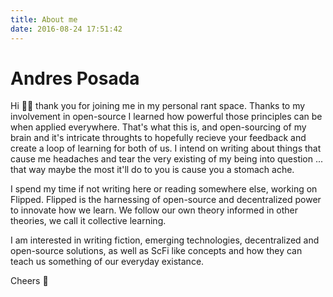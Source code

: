 ```yaml
---
title: About me
date: 2016-08-24 17:51:42
---
```


# Andres Posada

Hi 👋🏽 thank you for joining me in my personal rant space. Thanks to my involvement in open-source I learned how powerful those principles can be when applied everywhere. That's what this is, and open-sourcing of my brain and it's intricate throughts to hopefully recieve your feedback and create a loop of learning for both of us. I intend on writing about things that cause me headaches and tear the very existing of my being into question ... that way maybe the most it'll do to you is cause you a stomach ache.

I spend my time if not writing here or reading somewhere else, working on Flipped. Flipped is the harnessing of open-source and decentralized power to innovate how we learn. We follow our own theory informed in other theories, we call it collective learning.

I am interested in writing fiction, emerging technologies, decentralized and open-source solutions, as well as ScFi like concepts and how they can teach us something of our everyday existance. 

Cheers 🤪